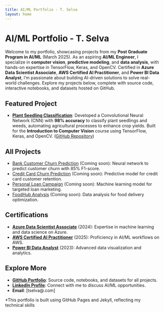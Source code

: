 ```yaml
---
title: AI/ML Portfolio - T. Selva
layout: home
---
```


# AI/ML Portfolio - T. Selva

Welcome to my portfolio, showcasing projects from my **Post Graduate Program in AI/ML** (March 2025). As an aspiring **AI/ML Engineer**, I specialize in **computer vision**, **predictive modeling**, and **data analysis**, with hands-on expertise in TensorFlow, Keras, and OpenCV. Certified in **Azure Data Scientist Associate**, **AWS Certified AI Practitioner**, and **Power BI Data Analyst**, I’m passionate about building AI-driven solutions to solve real-world challenges. Explore my projects below, complete with source code, interactive notebooks, and datasets hosted on GitHub.

## Featured Project

- **[Plant Seedling Classification](/projects/plant-seedling-classification)**: Developed a Convolutional Neural Network (CNN) with **98% accuracy** to classify plant seedlings and weeds, automating agricultural processes to enhance crop yields. Built for the **Introduction to Computer Vision** course using TensorFlow, Keras, and OpenCV. ([GitHub Repository](https://github.com/tselva-AIML/AI-ML-Portfolio/plant-seedling-classification))

## All Projects

- [Bank Customer Churn Prediction](/projects/bank-customer-churn) (Coming soon): Neural network to predict customer churn with 85% F1-score.
- [Credit Card Churn Prediction](/projects/credit-card-churn) (Coming soon): Predictive model for credit card customer retention.
- [Personal Loan Campaign](/projects/personal-loan) (Coming soon): Machine learning model for targeted loan marketing.
- [FoodHub Analysis](/projects/foodhub) (Coming soon): Data analysis for food delivery optimization.

## Certifications

- **[Azure Data Scientist Associate](https://learn.microsoft.com/en-us/credentials/certifications/azure-data-scientist/)** (2024): Expertise in machine learning and data science on Azure.
- **[AWS Certified AI Practitioner](https://aws.amazon.com/certification/certified-ai-practitioner/)** (2025): Proficiency in AI/ML workflows on AWS.
- **[Power BI Data Analyst](https://learn.microsoft.com/en-us/credentials/certifications/power-bi-data-analyst-associate/)** (2023): Advanced data visualization and analytics.

## Explore More

- **[GitHub Portfolio](https://github.com/tselva-AIML/AI-ML-Portfolio)**: Source code, notebooks, and datasets for all projects.
- **[LinkedIn Profile](www.linkedin.com/in/selvakumar-thirumalainambi)**: Connect with me to discuss AI/ML opportunities.
- **Email**: [tselva@.com]

*This portfolio is built using GitHub Pages and Jekyll, reflecting my technical skills
